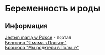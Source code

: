 # Беременность и роды

## Информация

[Jestem mamą w Polsce](https://mamawpolsce.wordpress.com/) - портал  
[Брошюра "Я мама в Польше"](https://mamawpolsce.files.wordpress.com/2015/01/web-ros.pdf)  
[Брошюра "Мы родители в Польше"](https://mamawpolsce.files.wordpress.com/2014/05/ru-web.pdf)